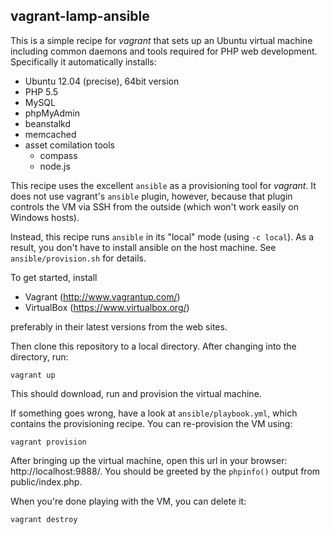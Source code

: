 vagrant-lamp-ansible
----------------------

This is a simple recipe for *vagrant* that sets up an Ubuntu virtual machine including common daemons and tools required for PHP web development. Specifically it automatically installs:

- Ubuntu 12.04 (precise), 64bit version
- PHP 5.5
- MySQL
- phpMyAdmin
- beanstalkd
- memcached
- asset comilation tools
    - compass
    - node.js

This recipe uses the excellent `ansible` as a provisioning tool for *vagrant*. It does not use vagrant's `ansible` plugin, however, because that plugin controls the VM via SSH from the outside (which won't work easily on Windows hosts).

Instead, this recipe runs `ansible` in its "local" mode (using `-c local`). As a result, you don't have to install ansible on the host machine. See `ansible/provision.sh` for details.

To get started, install

- Vagrant (http://www.vagrantup.com/)
- VirtualBox (https://www.virtualbox.org/)

preferably in their latest versions from the web sites.

Then clone this repository to a local directory. After changing into the directory, run:

    vagrant up

This should download, run and provision the virtual machine.

If something goes wrong, have a look at `ansible/playbook.yml`, which contains the provisioning recipe. You can re-provision the VM using:

    vagrant provision

After bringing up the virtual machine, open this url in your browser: http://localhost:9888/. You should be greeted by the `phpinfo()` output from public/index.php.

When you're done playing with the VM, you can delete it:

    vagrant destroy
